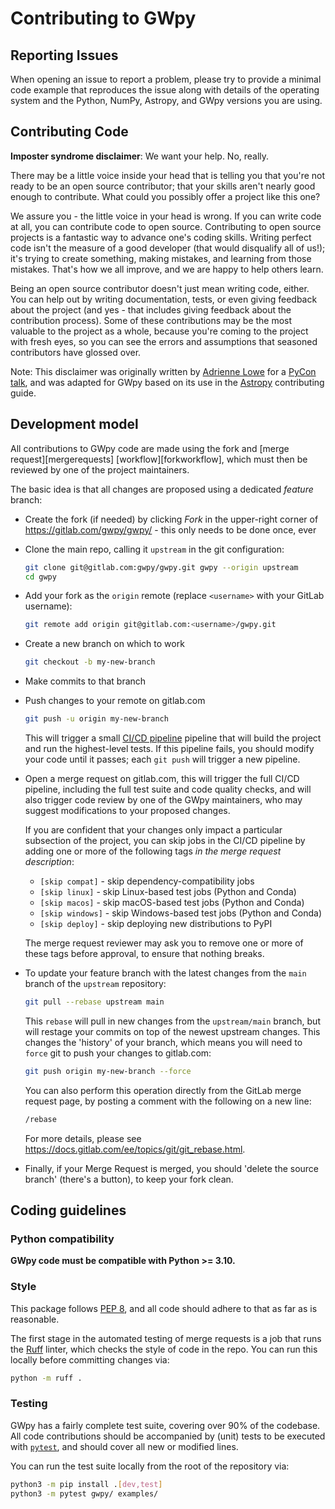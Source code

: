 # Contributing to GWpy

## Reporting Issues

When opening an issue to report a problem, please try to provide a minimal code
example that reproduces the issue along with details of the operating
system and the Python, NumPy, Astropy, and GWpy versions you are using.

## Contributing Code

**Imposter syndrome disclaimer**: We want your help. No, really.

There may be a little voice inside your head that is telling you that you're not
ready to be an open source contributor; that your skills aren't nearly good
enough to contribute. What could you possibly offer a project like this one?

We assure you - the little voice in your head is wrong. If you can write code at
all, you can contribute code to open source. Contributing to open source
projects is a fantastic way to advance one's coding skills. Writing perfect code
isn't the measure of a good developer (that would disqualify all of us!); it's
trying to create something, making mistakes, and learning from those
mistakes. That's how we all improve, and we are happy to help others learn.

Being an open source contributor doesn't just mean writing code, either. You can
help out by writing documentation, tests, or even giving feedback about the
project (and yes - that includes giving feedback about the contribution
process). Some of these contributions may be the most valuable to the project as
a whole, because you're coming to the project with fresh eyes, so you can see
the errors and assumptions that seasoned contributors have glossed over.

Note: This disclaimer was originally written by
[Adrienne Lowe](https://github.com/adriennefriend) for a
[PyCon talk](https://www.youtube.com/watch?v=6Uj746j9Heo), and was adapted for
GWpy based on its use in the [Astropy](https://github.com/astropy/astropy/)
contributing guide.

## Development model

All contributions to GWpy code are made using the
fork and [merge request][mergerequests] [workflow][forkworkflow],
which must then be reviewed by one of the project maintainers.

The basic idea is that all changes are proposed using a dedicated _feature_
branch:

-   Create the fork (if needed) by clicking _Fork_ in the upper-right corner of
  <https://gitlab.com/gwpy/gwpy/> - this only needs to be done once, ever

-   Clone the main repo, calling it `upstream` in the git configuration:

    ```bash
    git clone git@gitlab.com:gwpy/gwpy.git gwpy --origin upstream
    cd gwpy
    ```

-   Add your fork as the `origin` remote (replace `<username>` with your
    GitLab username):

    ```bash
    git remote add origin git@gitlab.com:<username>/gwpy.git
    ```

-   Create a new branch on which to work

    ```bash
    git checkout -b my-new-branch
    ```

-   Make commits to that branch

-   Push changes to your remote on gitlab.com

    ```bash
    git push -u origin my-new-branch
    ```

    This will trigger a small
    [CI/CD pipeline](https://about.gitlab.com/topics/ci-cd/) pipeline
    that will build the project and run the highest-level tests.
    If this pipeline fails, you should modify your code until it passes;
    each `git push` will trigger a new pipeline.

-   Open a merge request on gitlab.com, this will trigger the full CI/CD
    pipeline, including the full test suite and code quality checks, and will
    also trigger code review by one of the GWpy maintainers, who may suggest
    modifications to your proposed changes.

    If you are confident that your changes only impact a particular subsection
    of the project, you can skip jobs in the CI/CD pipeline by adding one or
    more of the following tags _in the merge request description_:

    - `[skip compat]` - skip dependency-compatibility jobs
    - `[skip linux]` - skip Linux-based test jobs (Python and Conda)
    - `[skip macos]` - skip macOS-based test jobs (Python and Conda)
    - `[skip windows]` - skip Windows-based test jobs (Python and Conda)
    - `[skip deploy]` - skip deploying new distributions to PyPI

    The merge request reviewer may ask you to remove one or more of these tags
    before approval, to ensure that nothing breaks.

-   To update your feature branch with the latest changes from the `main` branch
    of the `upstream` repository:

    ```bash
    git pull --rebase upstream main
    ```

    This `rebase` will pull in new changes from the `upstream/main` branch, but will
    restage your commits on top of the newest upstream changes.
    This changes the 'history' of your branch, which means you will need to `force`
    git to push your changes to gitlab.com:

    ```bash
    git push origin my-new-branch --force
    ```

    You can also perform this operation directly from the GitLab merge request page,
    by posting a comment with the following on a new line:

    ```bash
    /rebase
    ```

    For more details, please see <https://docs.gitlab.com/ee/topics/git/git_rebase.html>.

-   Finally, if your Merge Request is merged, you should 'delete the source branch'
    (there's a button), to keep your fork clean.

## Coding guidelines

### Python compatibility

**GWpy code must be compatible with Python >= 3.10.**

### Style

This package follows [PEP 8](https://www.python.org/dev/peps/pep-0008/),
and all code should adhere to that as far as is reasonable.

The first stage in the automated testing of merge requests is a job that runs
the [Ruff](https://docs.astral.sh/ruff/) linter, which checks the style of code
in the repo. You can run this locally before committing changes via:

```bash
python -m ruff .
```

### Testing

GWpy has a fairly complete test suite, covering over 90% of the codebase.
All code contributions should be accompanied by (unit) tests to be executed with
[`pytest`](https://docs.pytest.org/en/latest/), and should cover
all new or modified lines.

You can run the test suite locally from the root of the repository via:

```bash
python3 -m pip install .[dev,test]
python3 -m pytest gwpy/ examples/
```

